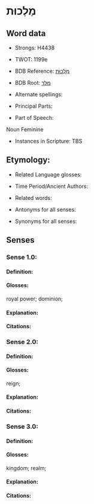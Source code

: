 # מַלְכוּת

<!-- Status: S2="NeedsEdits" -->
<!-- Lexica used for edits:   -->

## Word data

* Strongs: H4438

* TWOT: 1199e

* BDB Reference: [מַלְכוּת](rc://en/bdb/dict/m.cd.ak)

* BDB Root: [מלך](rc://en/bdb/dict/m.cd.aa)

* Alternate spellings:

* Principal Parts:

* Part of Speech:

Noun Feminine

* Instances in Scripture: TBS

## Etymology:

* Related Language glosses:

* Time Period/Ancient Authors:

* Related words:

* Antonyms for all senses:

* Synonyms for all senses:

## Senses

### Sense 1.0:

#### Definition:

#### Glosses:

royal power; dominion; 

#### Explanation:

#### Citations:



### Sense 2.0:

#### Definition:

#### Glosses:

reign; 

#### Explanation:

#### Citations:



### Sense 3.0:

#### Definition:

#### Glosses:

kingdom; realm; 

#### Explanation:

#### Citations:



